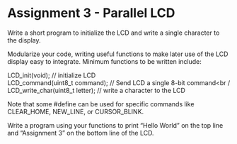 # Assignment 3 - Parallel LCD
Write a short program to initialize the LCD and write a single character to the display.

Modularize your code, writing useful functions to make later use of the LCD display easy to integrate. Minimum functions to be written include:

LCD_init(void); // initialize LCD<br />
LCD_command(uint8_t command); // Send LCD a single 8-bit command<br /
LCD_write_char(uint8_t letter); // write a character to the LCD<br />

Note that some #define can be used for specific commands like CLEAR_HOME, NEW_LINE, or
CURSOR_BLINK.

Write a program using your functions to print “Hello World” on the top line and “Assignment 3” on the bottom line of the LCD.
